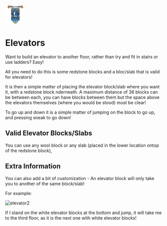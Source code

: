 ![ribbon](L-ribbon.png) 

# Elevators


Want to build an elevator to another floor, rather than try and fit in stairs or use ladders? Easy!

All you need to do this is some redstone blocks and a bloc/slab that is valid for elevators!

It is then a simple matter of placing the elevator block/slab where you want it, with a redstone block nderneath. A maximum distance of 36 blocks can be between each, you can have blocks between them but the space above the elevators themselves (where you would be stood) must be clear!

To go up and down it is a simple matter of jumping on the block to go up, and pressing sneak to go down!

## Valid Elevator Blocks/Slabs

You can use any wool block or any slab (placed in the lower location ontop of the redstone block), 

## Extra Information

You can also add a bit of customization - An elevator block will only take you to another of the same block/slab!

For example:

![elevator2](http://i1024.photobucket.com/albums/y309/BurntValentine/LegionCraft%20Stuff/LegionCraft%20Forum%20Images/Elevators/Elevators-Build_zpssiag9qt3.png)

If I stand on the white elevator blocks at the bottom and jump, it will take me to the third floor, as it is the next one with white elevator blocks! 

